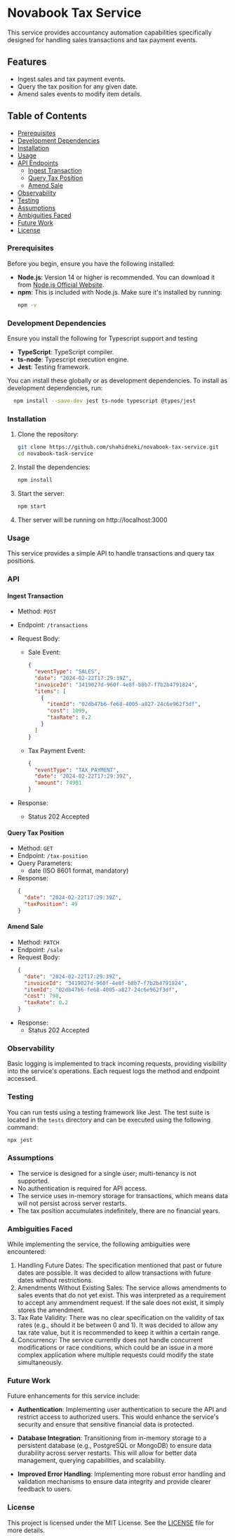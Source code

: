 # Novabook Tax Service

This service provides accountancy automation capabilities specifically designed for handling sales transactions and tax payment events.

## Features

- Ingest sales and tax payment events.
- Query the tax position for any given date.
- Amend sales events to modify item details.

## Table of Contents

- [Prerequisites](#prerequisites)
- [Development Dependencies](#development-dependencies)
- [Installation](#installation)
- [Usage](#usage)
- [API Endpoints](#api-endpoints)
  - [Ingest Transaction](#ingest-transaction)
  - [Query Tax Position](#query-tax-position)
  - [Amend Sale](#amend-sale)
- [Observability](#observability)
- [Testing](#testing)
- [Assumptions](#assumptions)
- [Ambiguities Faced](#ambiguities-faced)
- [Future Work](#future-work)
- [License](#license)

### Prerequisites

Before you begin, ensure you have the following installed:

- **Node.js**: Version 14 or higher is recommended. You can download it from [Node.js Official Website](https://nodejs.org/).
- **npm**: This is included with Node.js. Make sure it's installed by running:
  ```bash
  npm -v
  ```

### Development Dependencies

Ensure you install the following for Typescript support and testing

- **TypeScript**: TypeScript compiler.
- **ts-node**: Typescript execution engine.
- **Jest**: Testing framework.

You can install these globally or as development dependencies. To install as development dependencies, run:

```bash
  npm install --save-dev jest ts-node typescript @types/jest
```

### Installation

1. Clone the repository:

   ```bash
   git clone https://github.com/shahidneki/novabook-tax-service.git
   cd novabook-task-service
   ```

2. Install the dependencies:

   ```bash
   npm install
   ```

3. Start the server:

   ```bash
   npm start
   ```

4. Ther server will be running on http://localhost:3000

### Usage

This service provides a simple API to handle transactions and query tax positions.

### API

#### Ingest Transaction

- Method: `POST`
- Endpoint: `/transactions`
- Request Body:

  - Sale Event:

    ```json
    {
      "eventType": "SALES",
      "date": "2024-02-22T17:29:39Z",
      "invoiceId": "3419027d-960f-4e8f-b8b7-f7b2b4791824",
      "items": [
        {
          "itemId": "02db47b6-fe68-4005-a827-24c6e962f3df",
          "cost": 1099,
          "taxRate": 0.2
        }
      ]
    }
    ```

  - Tax Payment Event:

    ```json
    {
      "eventType": "TAX_PAYMENT",
      "date": "2024-02-22T17:29:39Z",
      "amount": 74901
    }
    ```

- Response:
  - Status 202 Accepted

#### Query Tax Position

- Method: `GET`
- Endpoint: `/tax-position`
- Query Parameters:
  - date (ISO 8601 format, mandatory)
- Response:
  ```json
  {
    "date": "2024-02-22T17:29:39Z",
    "taxPosition": 49
  }
  ```

#### Amend Sale

- Method: `PATCH`
- Endpoint: `/sale`
- Request Body:
  ```json
  {
    "date": "2024-02-22T17:29:39Z",
    "invoiceId": "3419027d-960f-4e8f-b8b7-f7b2b4791824",
    "itemId": "02db47b6-fe68-4005-a827-24c6e962f3df",
    "cost": 798,
    "taxRate": 0.2
  }
  ```
- Response:
  - Status 202 Accepted

### Observability

Basic logging is implemented to track incoming requests, providing visibility into the service's operations. Each request logs the method and endpoint accessed.

### Testing

You can run tests using a testing framework like Jest. The test suite is located in the `tests` directory and can be executed using the following command:

```bash
npx jest
```

### Assumptions

- The service is designed for a single user; multi-tenancy is not supported.
- No authentication is required for API access.
- The service uses in-memory storage for transactions, which means data will not persist across server restarts.
- The tax position accumulates indefinitely, there are no financial years.

### Ambiguities Faced

While implementing the service, the following ambiguities were encountered:

1. Handling Future Dates: The specification mentioned that past or future dates are possible. It was decided to allow transactions with future dates without restrictions.
2. Amendments Without Existing Sales: The service allows amendments to sales events that do not yet exist. This was interpreted as a requirement to accept any ammendment request. If the sale does not exist, it simply stores the amendment.
3. Tax Rate Validity: There was no clear specification on the validity of tax rates (e.g., should it be between 0 and 1). It was decided to allow any tax rate value, but it is recommended to keep it within a certain range.
4. Concurrency: The service currently does not handle concurrent modifications or race conditions, which could be an issue in a more complex application where multiple requests could modify the state simultaneously.

### Future Work

Future enhancements for this service include:

- **Authentication**: Implementing user authentication to secure the API and restrict access to authorized users. This would enhance the service's security and ensure that sensitive financial data is protected.

- **Database Integration**: Transitioning from in-memory storage to a persistent database (e.g., PostgreSQL or MongoDB) to ensure data durability across server restarts. This will allow for better data management, querying capabilities, and scalability.

- **Improved Error Handling**: Implementing more robust error handling and validation mechanisms to ensure data integrity and provide clearer feedback to users.

### License

This project is licensed under the MIT License. See the [LICENSE](LICENSE) file for more details.
